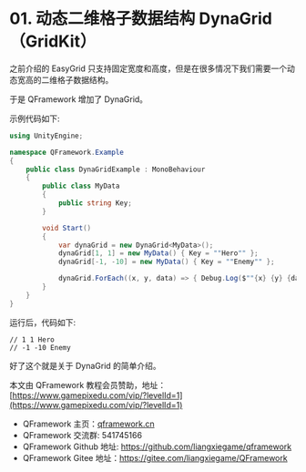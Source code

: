 ﻿# 01. 动态二维格子数据结构 DynaGrid（GridKit）

之前介绍的 EasyGrid 只支持固定宽度和高度，但是在很多情况下我们需要一个动态宽高的二维格子数据结构。

于是 QFramework 增加了 DynaGrid。

示例代码如下:
``` csharp
using UnityEngine;

namespace QFramework.Example
{
    public class DynaGridExample : MonoBehaviour
    {
        public class MyData
        {
            public string Key;
        }

        void Start()
        {
            var dynaGrid = new DynaGrid<MyData>();
            dynaGrid[1, 1] = new MyData() { Key = ""Hero"" };
            dynaGrid[-1, -10] = new MyData() { Key = ""Enemy"" };

            dynaGrid.ForEach((x, y, data) => { Debug.Log($""{x} {y} {data.Key}""); });
        }
    }
}
```

运行后，代码如下:
``` 
// 1 1 Hero
// -1 -10 Enemy
```

好了这个就是关于 DynaGrid 的简单介绍。


本文由 QFramework 教程会员赞助，地址：[https://www.gamepixedu.com/vip/?levelId=1](https://www.gamepixedu.com/vip/?levelId=1)

* QFramework 主页：[qframework.cn](https://qframework.cn)
* QFramework 交流群: 541745166
* QFramework Github 地址: <https://github.com/liangxiegame/qframework>
* QFramework Gitee 地址：<https://gitee.com/liangxiegame/QFramework>
